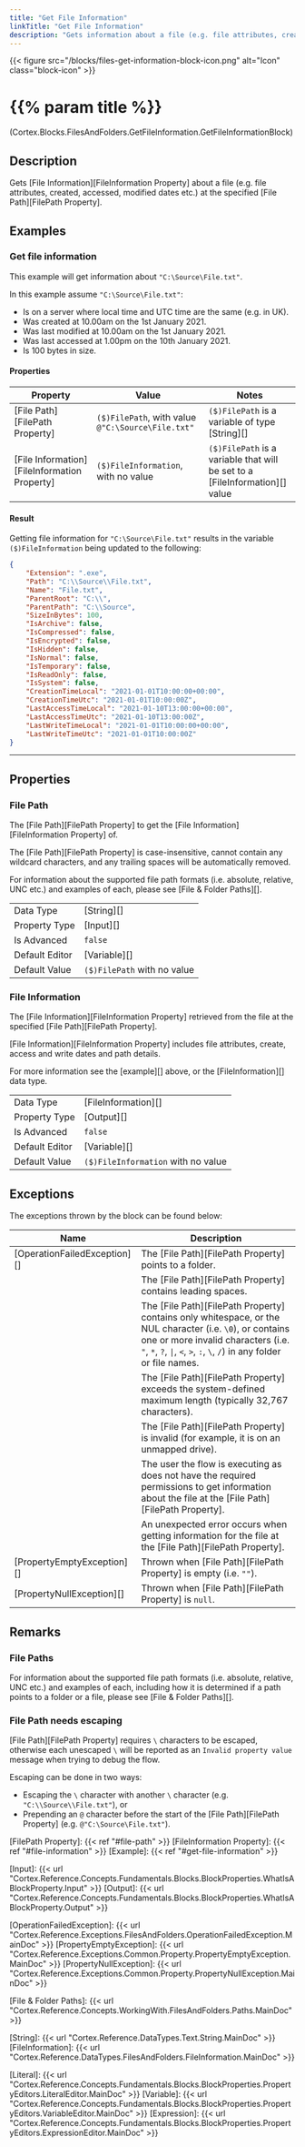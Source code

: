 ```yaml
---
title: "Get File Information"
linkTitle: "Get File Information"
description: "Gets information about a file (e.g. file attributes, created, accessed, modified dates etc.) at the specified file path."
---
```


{{< figure src="/blocks/files-get-information-block-icon.png" alt="Icon" class="block-icon" >}}

# {{% param title %}}

<p class="namespace">(Cortex.Blocks.FilesAndFolders.GetFileInformation.GetFileInformationBlock)</p>

## Description

Gets [File Information][FileInformation Property] about a file (e.g. file attributes, created, accessed, modified dates etc.) at the specified [File Path][FilePath Property].

## Examples

### Get file information

This example will get information about `"C:\Source\File.txt"`.

In this example assume `"C:\Source\File.txt"`:

* Is on a server where local time and UTC time are the same (e.g. in UK).
* Was created at 10.00am on the 1st January 2021.
* Was last modified at 10.00am on the 1st January 2021.
* Was last accessed at 1.00pm on the 10th January 2021.
* Is 100 bytes in size.

#### Properties

| Property           | Value                     | Notes                                    |
|--------------------|---------------------------|------------------------------------------|
| [File Path][FilePath Property] | `($)FilePath`, with value `@"C:\Source\File.txt"` | `($)FilePath` is a variable of type [String][] |
| [File Information][FileInformation Property] | `($)FileInformation`, with no value | `($)FilePath` is a variable that will be set to a [FileInformation][] value |

#### Result

Getting file information for `"C:\Source\File.txt"` results in the variable `($)FileInformation` being updated to the following:

```json
{
    "Extension": ".exe",
    "Path": "C:\\Source\\File.txt",
    "Name": "File.txt",
    "ParentRoot": "C:\\",
    "ParentPath": "C:\\Source",
    "SizeInBytes": 100,
    "IsArchive": false,
    "IsCompressed": false,
    "IsEncrypted": false,
    "IsHidden": false,
    "IsNormal": false,
    "IsTemporary": false,
    "IsReadOnly": false,
    "IsSystem": false,
    "CreationTimeLocal": "2021-01-01T10:00:00+00:00",
    "CreationTimeUtc": "2021-01-01T10:00:00Z",
    "LastAccessTimeLocal": "2021-01-10T13:00:00+00:00",
    "LastAccessTimeUtc": "2021-01-10T13:00:00Z",
    "LastWriteTimeLocal": "2021-01-01T10:00:00+00:00",
    "LastWriteTimeUtc": "2021-01-01T10:00:00Z"
}
```

***

## Properties

### File Path

The [File Path][FilePath Property] to get the [File Information][FileInformation Property] of.

The [File Path][FilePath Property] is case-insensitive, cannot contain any wildcard characters, and any trailing spaces will be automatically removed.

For information about the supported file path formats (i.e. absolute, relative, UNC etc.) and examples of each, please see [File & Folder Paths][].

| | |
|--------------------|---------------------------|
| Data Type | [String][] |
| Property Type | [Input][] |
| Is Advanced | `false` |
| Default Editor | [Variable][] |
| Default Value | `($)FilePath` with no value |

### File Information

The [File Information][FileInformation Property] retrieved from the file at the specified [File Path][FilePath Property].

[File Information][FileInformation Property] includes file attributes, create, access and write dates and path details.

For more information see the [example][] above, or the [FileInformation][] data type.

| | |
|--------------------|---------------------------|
| Data Type | [FileInformation][] |
| Property Type | [Output][] |
| Is Advanced | `false` |
| Default Editor | [Variable][] |
| Default Value | `($)FileInformation` with no value |

## Exceptions

The exceptions thrown by the block can be found below:

| Name     | Description |
|----------|----------|
| [OperationFailedException][] | The [File Path][FilePath Property] points to a folder. |
|                              | The [File Path][FilePath Property] contains leading spaces. |
|                              | The [File Path][FilePath Property] contains only whitespace, or the NUL character (i.e. `\0`), or contains one or more invalid characters (i.e. `"`, `*`, `?`, `\|`, `<`, `>`, `:`, `\`, `/`) in any folder or file names. |
|                              | The [File Path][FilePath Property] exceeds the system-defined maximum length (typically 32,767 characters). |
|                              | The [File Path][FilePath Property] is invalid (for example, it is on an unmapped drive). |
|                              | The user the flow is executing as does not have the required permissions to get information about the file at the [File Path][FilePath Property]. |
|                              | An unexpected error occurs when getting information for the file at the [File Path][FilePath Property]. |
| [PropertyEmptyException][]   | Thrown when [File Path][FilePath Property] is empty (i.e. `""`). |
| [PropertyNullException][]    | Thrown when [File Path][FilePath Property] is `null`. |

## Remarks

### File Paths

For information about the supported file path formats (i.e. absolute, relative, UNC etc.) and examples of each, including how it is determined if a path points to a folder or a file, please see [File & Folder Paths][].

### File Path needs escaping

[File Path][FilePath Property] requires `\` characters to be escaped, otherwise each unescaped `\` will be reported as an `Invalid property value` message when trying to debug the flow.

Escaping can be done in two ways:

* Escaping the `\` character with another `\` character (e.g. `"C:\\Source\\File.txt"`), or
* Prepending an `@` character before the start of the [File Path][FilePath Property] (e.g. `@"C:\Source\File.txt"`).

[FilePath Property]: {{< ref "#file-path" >}}
[FileInformation Property]: {{< ref "#file-information" >}}
[Example]: {{< ref "#get-file-information" >}}

[Input]: {{< url "Cortex.Reference.Concepts.Fundamentals.Blocks.BlockProperties.WhatIsABlockProperty.Input" >}}
[Output]: {{< url "Cortex.Reference.Concepts.Fundamentals.Blocks.BlockProperties.WhatIsABlockProperty.Output" >}}

[OperationFailedException]: {{< url "Cortex.Reference.Exceptions.FilesAndFolders.OperationFailedException.MainDoc" >}}
[PropertyEmptyException]: {{< url "Cortex.Reference.Exceptions.Common.Property.PropertyEmptyException.MainDoc" >}}
[PropertyNullException]: {{< url "Cortex.Reference.Exceptions.Common.Property.PropertyNullException.MainDoc" >}}

[File & Folder Paths]: {{< url "Cortex.Reference.Concepts.WorkingWith.FilesAndFolders.Paths.MainDoc" >}}

[String]: {{< url "Cortex.Reference.DataTypes.Text.String.MainDoc" >}}
[FileInformation]: {{< url "Cortex.Reference.DataTypes.FilesAndFolders.FileInformation.MainDoc" >}}

[Literal]: {{< url "Cortex.Reference.Concepts.Fundamentals.Blocks.BlockProperties.PropertyEditors.LiteralEditor.MainDoc" >}}
[Variable]: {{< url "Cortex.Reference.Concepts.Fundamentals.Blocks.BlockProperties.PropertyEditors.VariableEditor.MainDoc" >}}
[Expression]: {{< url "Cortex.Reference.Concepts.Fundamentals.Blocks.BlockProperties.PropertyEditors.ExpressionEditor.MainDoc" >}}
